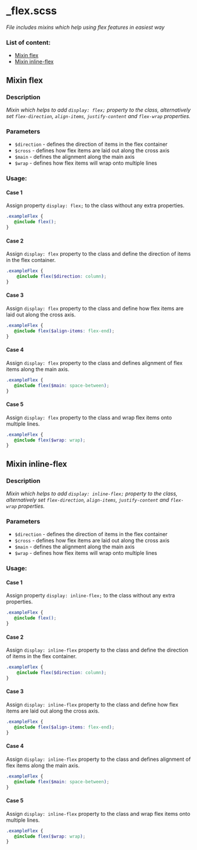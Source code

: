 # _flex.scss
_File includes mixins which help using flex features in easiest way_

### List of content:

- [Mixin flex](#mixin-flex)
- [Mixin inline-flex](#mixin-inline-flex)


## Mixin flex

### Description
_Mixin which helps to add `display: flex;` property to the class, 
alternatively set `flex-direction`, `align-items`, `justify-content` and `flex-wrap` properties._

### Parameters
- `$direction` - defines the direction of items in the flex container
- `$cross` - defines how flex items are laid out along the cross axis
- `$main` - defines the alignment along the main axis
- `$wrap` - defines how flex items will wrap onto multiple lines

### Usage: 

#### Case 1
Assign property `display: flex;` to the class without any extra properties.

```scss
.exampleFlex {
   @include flex();
}
```

#### Case 2
Assign `display: flex` property to the class and define the direction of items in the flex container.

```scss
.exampleFlex {
    @include flex($direction: column);
}
```

#### Case 3
Assign `display: flex` property to the class and define how flex items are laid out along the cross axis.

```scss
.exampleFlex {
   @include flex($align-items: flex-end);
}
```

#### Case 4
Assign `display: flex` property to the class and defines alignment of flex items along the main axis.

```scss
.exampleFlex {
   @include flex($main: space-between);
}
```

#### Case 5
Assign `display: flex` property to the class and wrap flex items onto multiple lines.

```scss
.exampleFlex {
   @include flex($wrap: wrap);
}
```



## Mixin inline-flex

### Description
_Mixin which helps to add `display: inline-flex;` property to the class, 
alternatively set `flex-direction`, `align-items`, `justify-content` and `flex-wrap` properties._

### Parameters
- `$direction` - defines the direction of items in the flex container
- `$cross` - defines how flex items are laid out along the cross axis
- `$main` - defines the alignment along the main axis
- `$wrap` - defines how flex items will wrap onto multiple lines

### Usage: 

#### Case 1
Assign property `display: inline-flex;` to the class without any extra properties.

```scss
.exampleFlex {
   @include flex();
}
```

#### Case 2
Assign `display: inline-flex` property to the class and define the direction of items in the flex container.

```scss
.exampleFlex {
    @include flex($direction: column);
}
```

#### Case 3
Assign `display: inline-flex` property to the class and define how flex items are laid out along the cross axis.

```scss
.exampleFlex {
   @include flex($align-items: flex-end);
}
```

#### Case 4
Assign `display: inline-flex` property to the class and defines alignment of flex items along the main axis.

```scss
.exampleFlex {
   @include flex($main: space-between);
}
```

#### Case 5
Assign `display: inline-flex` property to the class and wrap flex items onto multiple lines.

```scss
.exampleFlex {
   @include flex($wrap: wrap);
}
```
